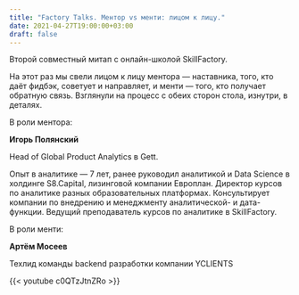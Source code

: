 ```yaml
---
title: "Factory Talks. Ментор vs менти: лицом к лицу."
date: 2021-04-27T19:00:00+03:00
draft: false
---
```


Второй совместный митап с онлайн-школой SkillFactory.

На этот раз мы свели лицом к лицу ментора — наставника, того, кто даёт фидбэк, советует и направляет, и менти — того, кто получает обратную связь. Взглянули на процесс с обеих сторон стола, изнутри, в деталях.

В роли ментора:

**Игорь Полянский**

Head of Global Product Analytics в Gett.

Опыт в аналитике — 7 лет, ранее руководил аналитикой и Data Science в холдинге S8.Capital, лизинговой компании Европлан. Директор курсов по аналитике разных образовательных платформах. Консультирует компании по внедрению и менеджменту аналитической- и дата-функции. Ведущий преподаватель курсов по аналитике в SkillFactory.

В роли менти:

**Артём Мосеев**

Техлид команды backend разработки компании YCLIENTS

{{< youtube c0QTzJtnZRo >}}